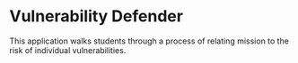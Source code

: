 # Vulnerability Defender   
This application walks students through a process of relating mission to the risk of individual vulnerabilities. 